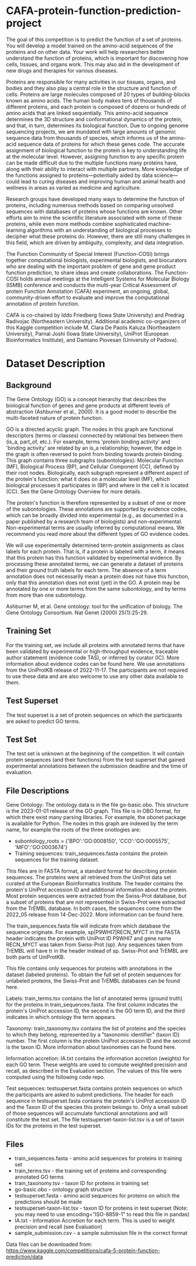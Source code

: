 # CAFA-protein-function-prediction-project

The goal of this competition is to predict the function of a set of proteins. You will develop a model trained on the amino-acid sequences of the proteins and on other data. Your work will help ​​researchers better understand the function of proteins, which is important for discovering how cells, tissues, and organs work. This may also aid in the development of new drugs and therapies for various diseases.


Proteins are responsible for many activities in our tissues, organs, and bodies and they also play a central role in the structure and function of cells. Proteins are large molecules composed of 20 types of building-blocks known as amino acids. The human body makes tens of thousands of different proteins, and each protein is composed of dozens or hundreds of amino acids that are linked sequentially. This amino-acid sequence determines the 3D structure and conformational dynamics of the protein, and that, in turn, determines its biological function. Due to ongoing genome sequencing projects, we are inundated with large amounts of genomic sequence data from thousands of species, which informs us of the amino-acid sequence data of proteins for which these genes code. The accurate assignment of biological function to the protein is key to understanding life at the molecular level. However, assigning function to any specific protein can be made difficult due to the multiple functions many proteins have, along with their ability to interact with multiple partners. More knowledge of the functions assigned to proteins—potentially aided by data science—could lead to curing diseases and improving human and animal health and wellness in areas as varied as medicine and agriculture.

Research groups have developed many ways to determine the function of proteins, including numerous methods based on comparing unsolved sequences with databases of proteins whose functions are known. Other efforts aim to mine the scientific literature associated with some of these proteins, while even more methods combine sophisticated machine-learning algorithms with an understanding of biological processes to decipher what these proteins do. However, there are still many challenges in this field, which are driven by ambiguity, complexity, and data integration.


The Function Community of Special Interest (Function-COSI) brings together computational biologists, experimental biologists, and biocurators who are dealing with the important problem of gene and gene product function prediction, to share ideas and create collaborations. The Function-COSI holds annual meetings at the Intelligent Systems for Molecular Biology (ISMB) conference and conducts the multi-year Critical Assessment of protein Function Annotation (CAFA) experiment, an ongoing, global, community-driven effort to evaluate and improve the computational annotation of protein function.

CAFA is co-chaired by Iddo Friedberg (Iowa State University) and Predrag Radivojac (Northeastern University). Additional academic co-organizers of this Kaggle competition include M. Clara De Paolis Kaluza (Northeastern University), Parnal Joshi (Iowa State University), UniProt (European Bioinformatics Institute), and Damiano Piovesan (University of Padova).
# Dataset Description
## Background
The Gene Ontology (GO) is a concept hierarchy that describes the biological function of genes and gene products at different levels of abstraction (Ashburner et al., 2000). It is a good model to describe the multi-faceted nature of protein function.

GO is a directed acyclic graph. The nodes in this graph are functional descriptors (terms or classes) connected by relational ties between them (is_a, part_of, etc.). For example, terms 'protein binding activity' and 'binding activity' are related by an is_a relationship; however, the edge in the graph is often reversed to point from binding towards protein binding. This graph contains three subgraphs (subontologies): Molecular Function (MF), Biological Process (BP), and Cellular Component (CC), defined by their root nodes. Biologically, each subgraph represent a different aspect of the protein's function: what it does on a molecular level (MF), which biological processes it participates in (BP) and where in the cell it is located (CC). See the Gene Ontology Overview for more details.

The protein's function is therefore represented by a subset of one or more of the subontologies.
These annotations are supported by evidence codes, which can be broadly divided into experimental (e.g., as documented in a paper published by a research team of biologists) and non-experimental. Non-experimental terms are usually inferred by computational means. We recommend you read more about the different types of GO evidence codes.

We will use experimentally determined term-protein assignments as class labels for each protein. That is, if a protein is labeled with a term, it means that this protein has this function validated by experimental evidence. By processing these annotated terms, we can generate a dataset of proteins and their ground truth labels for each term. The absence of a term annotation does not necessarily mean a protein does not have this function, only that this annotation does not exist (yet) in the GO. A protein may be annotated by one or more terms from the same subontology, and by terms from more than one subontology.

Ashburner M, et al. Gene ontology: tool for the unification of biology. The Gene Ontology Consortium. Nat Genet (2000) 25(1):25-29.

## Training Set
For the training set, we include all proteins with annotated terms that have been validated by experimental or high-throughput evidence, traceable author statement (evidence code TAS), or inferred by curator (IC). More information about evidence codes can be found here. We use annotations from the UniProtKB release of 2022-11-17. The participants are not required to use these data and are also welcome to use any other data available to them.

## Test Superset
The test superset is a set of protein sequences on which the participants are asked to predict GO terms.

## Test Set
The test set is unknown at the beginning of the competition. It will contain protein sequences (and their functions) from the test superset that gained experimental annotations between the submission deadline and the time of evaluation.

## File Descriptions
Gene Ontology: The ontology data is in the file go-basic.obo. This structure is the 2023-01-01 release of the GO graph. This file is in OBO format, for which there exist many parsing libraries. For example, the obonet package is available for Python. The nodes in this graph are indexed by the term name, for example the roots of the three onotlogies are:

- subontology_roots = {'BPO':'GO:0008150',
                     'CCO':'GO:0005575',
                     'MFO':'GO:0003674'}
- Training sequences: train_sequences.fasta contains the protein sequences for the training dataset.

This files are in FASTA format, a standard format for describing protein sequences. The proteins were all retrieved from the UniProt data set curated at the European Bioinformatics Institute.
The header contains the protein's UniProt accession ID and additional information about the protein. Most protein sequences were extracted from the Swiss-Prot database, but a subset of proteins that are not represented in Swiss-Prot were extracted from the TrEMBL database. In both cases, the sequences come from the 2022_05 release from 14-Dec-2022. More information can be found here.

The train_sequences.fasta file will indicate from which database the sequence originate. For example, sp|P9WHI7|RECN_MYCT in the FASTA header indicates the protein with UniProt ID P9WHI7 and gene name RECN_MYCT was taken from Swiss-Prot (sp). Any sequences taken from TrEMBL will have tr in the header instead of sp. Swiss-Prot and TrEMBL are both parts of UniProtKB.

This file contains only sequences for proteins with annotations in the dataset (labeled proteins). To obtain the full set of protein sequences for unlabeled proteins, the Swiss-Prot and TrEMBL databases can be found here.

Labels: train_terms.tsv contains the list of annotated terms (ground truth) for the proteins in train_sequences.fasta. The first column indicates the protein's UniProt accession ID, the second is the GO term ID, and the third indicates in which ontology the term appears.

Taxonomy: train_taxonomy.tsv contains the list of proteins and the species to which they belong, represented by a "taxonomic identifier" (taxon ID) number. The first column is the protein UniProt accession ID and the second is the taxon ID. More information about taxonomies can he found here.

Information accretion: IA.txt contains the information accretion (weights) for each GO term. These weights are used to compute weighted precision and recall, as described in the Evaluation section. The values of this file were computed using the following code repo.

Test sequences: testsuperset.fasta contains protein sequences on which the participants are asked to submit predictions. The header for each sequence in testsuperset.fasta contains the protein's UniProt accession ID and the Taxon ID of the species this protein belongs to. Only a small subset of those sequences will accumulate functional annotations and will constitute the test set. The file testsuperset-taxon-list.tsv is a set of taxon IDs for the proteins in the test superset.

## Files
- train_sequences.fasta - amino acid sequences for proteins in training set
- train_terms.tsv - the training set of proteins and corresponding annotated GO terms
- train_taxonomy.tsv - taxon ID for proteins in training set
- go-basic.obo - ontology graph structure
- testsuperset.fasta - amino acid sequences for proteins on which the predictions should be made
- testsuperset-taxon-list.tsv - taxon ID for proteins in test superset (Note: you may need to use encoding="ISO-8859-1" to read this file in pandas)
- IA.txt - Information Accretion for each term. This is used to weight precision and recall (see Evaluation)
- sample_submission.csv - a sample submission file in the correct format

Data files can be downloaded from:
https://www.kaggle.com/competitions/cafa-5-protein-function-prediction/data
